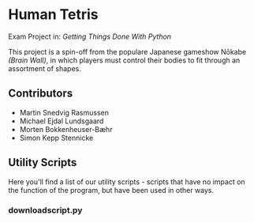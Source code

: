 # Human Tetris
Exam Project in: *Getting Things Done With Python*

This project is a spin-off from the populare Japanese gameshow Nōkabe *(Brain Wall)*, in which players must control their bodies to fit through an assortment of shapes.

## Contributors
- Martin Snedvig Rasmussen
- Michael Ejdal Lundsgaard
- Morten Bokkenheuser-Bæhr
- Simon Kepp Stennicke

## Utility Scripts

Here you'll find a list of our utility scripts - scripts that have no impact on the function of the program, but have been used in other ways.

### downloadscript.py

